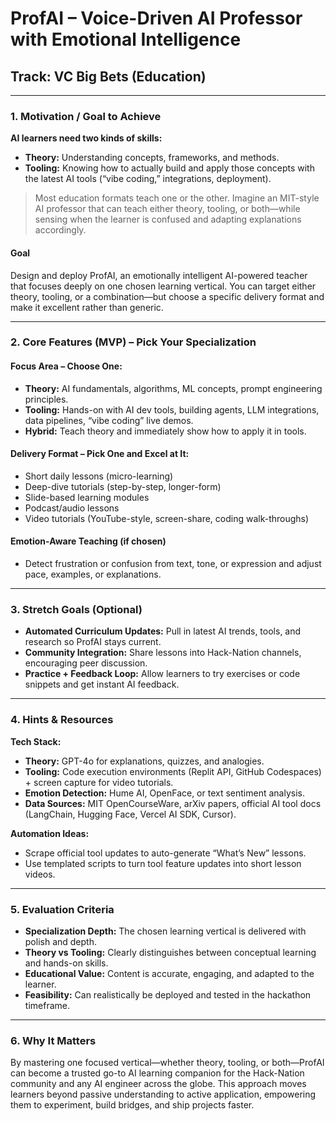 # ProfAI – Voice-Driven AI Professor with Emotional Intelligence

## Track: VC Big Bets (Education)

---

### 1. Motivation / Goal to Achieve

**AI learners need two kinds of skills:**

- **Theory:** Understanding concepts, frameworks, and methods.
- **Tooling:** Knowing how to actually build and apply those concepts with the latest AI tools (“vibe coding,” integrations, deployment).

> Most education formats teach one or the other. Imagine an MIT-style AI professor that can teach either theory, tooling, or both—while sensing when the learner is confused and adapting explanations accordingly.

#### **Goal**
Design and deploy ProfAI, an emotionally intelligent AI-powered teacher that focuses deeply on one chosen learning vertical. You can target either theory, tooling, or a combination—but choose a specific delivery format and make it excellent rather than generic.

---

### 2. Core Features (MVP) – Pick Your Specialization

#### **Focus Area – Choose One:**
- **Theory:** AI fundamentals, algorithms, ML concepts, prompt engineering principles.
- **Tooling:** Hands-on with AI dev tools, building agents, LLM integrations, data pipelines, “vibe coding” live demos.
- **Hybrid:** Teach theory and immediately show how to apply it in tools.

#### **Delivery Format – Pick One and Excel at It:**
- Short daily lessons (micro-learning)
- Deep-dive tutorials (step-by-step, longer-form)
- Slide-based learning modules
- Podcast/audio lessons
- Video tutorials (YouTube-style, screen-share, coding walk-throughs)

#### **Emotion-Aware Teaching (if chosen)**
- Detect frustration or confusion from text, tone, or expression and adjust pace, examples, or explanations.

---

### 3. Stretch Goals (Optional)

- **Automated Curriculum Updates:** Pull in latest AI trends, tools, and research so ProfAI stays current.
- **Community Integration:** Share lessons into Hack-Nation channels, encouraging peer discussion.
- **Practice + Feedback Loop:** Allow learners to try exercises or code snippets and get instant AI feedback.

---

### 4. Hints & Resources

**Tech Stack:**

- **Theory:** GPT-4o for explanations, quizzes, and analogies.
- **Tooling:** Code execution environments (Replit API, GitHub Codespaces) + screen capture for video tutorials.
- **Emotion Detection:** Hume AI, OpenFace, or text sentiment analysis.
- **Data Sources:** MIT OpenCourseWare, arXiv papers, official AI tool docs (LangChain, Hugging Face, Vercel AI SDK, Cursor).

**Automation Ideas:**
- Scrape official tool updates to auto-generate “What’s New” lessons.
- Use templated scripts to turn tool feature updates into short lesson videos.

---

### 5. Evaluation Criteria

- **Specialization Depth:** The chosen learning vertical is delivered with polish and depth.
- **Theory vs Tooling:** Clearly distinguishes between conceptual learning and hands-on skills.
- **Educational Value:** Content is accurate, engaging, and adapted to the learner.
- **Feasibility:** Can realistically be deployed and tested in the hackathon timeframe.

---

### 6. Why It Matters

By mastering one focused vertical—whether theory, tooling, or both—ProfAI can become a trusted go-to AI learning companion for the Hack-Nation community and any AI engineer across the globe. This approach moves learners beyond passive understanding to active application, empowering them to experiment, build bridges, and ship projects faster.
